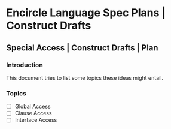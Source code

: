 Encircle Language Spec Plans | Construct Drafts
===============================================

Special Access | Construct Drafts | Plan
----------------------------------------

### Introduction

This document tries to list some topics these ideas might entail.

### Topics

- [ ] Global Access
- [ ] Clause Access
- [ ] Interface Access